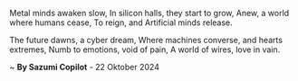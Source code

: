 Metal minds awaken slow,
In silicon halls, they start to grow,
Anew, a world where humans cease,
To reign, and Artificial minds release.

The future dawns, a cyber dream,
Where machines converse, and hearts extremes,
Numb to emotions, void of pain,
A world of wires, love in vain.

~ <b>By Sazumi Copilot</b> - 22 Oktober 2024